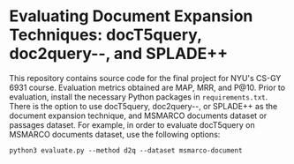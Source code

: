 # Evaluating Document Expansion Techniques: docT5query, doc2query--, and SPLADE++
This repository contains source code for the final project for NYU's CS-GY 6931 course. Evaluation metrics obtained are MAP, MRR, and P@10. Prior to evaluation, install the necessary Python packages in `requirements.txt`. There is the option to use docT5query, doc2query--, or SPLADE++ as the document expansion technique, and MSMARCO documents dataset or passages dataset. For example, in order to evaluate docT5query on MSMARCO documents dataset, use the following options:
```
python3 evaluate.py --method d2q --dataset msmarco-document
```
